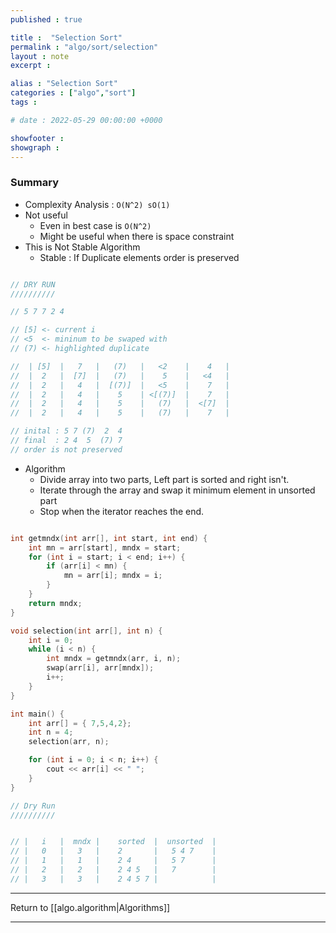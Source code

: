 ```yaml
---
published : true

title :  "Selection Sort"
permalink : "algo/sort/selection"
layout : note
excerpt : 

alias : "Selection Sort"
categories : ["algo","sort"]
tags : 

# date : 2022-05-29 00:00:00 +0000

showfooter : 
showgraph : 
---
```


### Summary

- Complexity Analysis : `O(N^2) sO(1)`
- Not useful
	- Even in best case is `O(N^2)`
	- Might be useful when there is space constraint
- This is Not Stable Algorithm
	- Stable : If Duplicate elements order is preserved

```cpp

// DRY RUN
//////////

// 5 7 7 2 4 

// [5] <- current i
// <5  <- mininum to be swaped with
// (7) <- highlighted duplicate

//  | [5]  |   7   |   (7)   |   <2    |    4   |
//  |  2   |  [7]  |   (7)   |    5    |   <4   |
//  |  2   |   4   |  [(7)]  |   <5    |    7   |
//  |  2   |   4   |    5    | <[(7)]  |    7   |
//  |  2   |   4   |    5    |   (7)   |  <[7]  |
//  |  2   |   4   |    5    |   (7)   |    7   |

// inital : 5 7 (7)  2  4
// final  : 2 4  5  (7) 7
// order is not preserved

```

- Algorithm
	- Divide array into two parts, Left part is sorted and right isn't.
	- Iterate through the array and swap it minimum element in unsorted part
	- Stop when the iterator reaches the end.

```cpp

int getmndx(int arr[], int start, int end) {
	int mn = arr[start], mndx = start;
	for (int i = start; i < end; i++) {
		if (arr[i] < mn) {
			mn = arr[i]; mndx = i;
		}
	}
	return mndx;
}

void selection(int arr[], int n) {
	int i = 0;
	while (i < n) {
		int mndx = getmndx(arr, i, n);
		swap(arr[i], arr[mndx]);
		i++;
	}
}

int main() {
	int arr[] = { 7,5,4,2};
	int n = 4;
	selection(arr, n);

	for (int i = 0; i < n; i++) {
		cout << arr[i] << " ";
	}
}

// Dry Run
//////////


// |   i   |  mndx |    sorted  |  unsorted  |
// |   0   |   3   |    2       |   5 4 7    |
// |   1   |   1   |    2 4     |   5 7      |
// |   2   |   2   |    2 4 5   |   7        |
// |   3   |   3   |    2 4 5 7 |            |


```

--- 

Return to [[algo.algorithm|Algorithms]]

---
